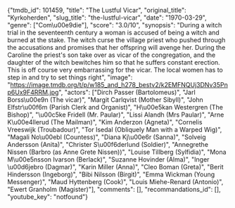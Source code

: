 {"tmdb_id": 101459, "title": "The Lustful Vicar", "original_title": "Kyrkoherden", "slug_title": "the-lustful-vicar", "date": "1970-03-29", "genre": ["Com\u00e9die"], "score": "3.0/10", "synopsis": "During a witch trial in the seventeenth century a woman is accused of being a witch and burned at the stake. The witch curse the village priest who pushed through the accusations and promises that her offspring will avenge her. During the Caroline the priest's son take over as vicar of the congregation, and the daughter of the witch bewitches him so that he suffers constant erection. This is off course very embarrassing for the vicar. The local women has to step in and try to set things right", "image": "https://image.tmdb.org/t/p/w185_and_h278_bestv2/k2EMFNQUj3DNv35Pnp6Ux9F4RRM.jpg", "actors": ["Dirch Passer (Bartolomeus)", "Jarl Borss\u00e9n (The vicar)", "Margit Carlqvist (Mother Sibyll)", "John Elfstr\u00f6m (Parish Clerk and Organist)", "H\u00e5kan Westergren (The Bishop)", "\u00c5ke Fridell (Mr. Paular)", "Lissi Alandh (Mrs Paular)", "Arne K\u00e4llerud (The Mailman)", "Kim Anderzon (Agneta)", "Cornelis Vreeswijk (Troubadour)", "Tor Isedal (Obliquely Man with a Warped Wig)", "Magali No\u00ebl (Countess)", "Diana Kj\u00e6r (Sanna)", "Solveig Andersson (Anita)", "Christer S\u00f6derlund (Soldier)", "Annegrethe Nissen (Barbro (as Anne Grete Nissen))", "Louise Tillberg (Sylfidia)", "Mona M\u00e5nsson Ivarson (Berlack)", "Suzanne Hovinder (Alma)", "Inger \u00d6jebro (Dagmar)", "Karin Miller (Anna)", "Cleo Boman (Greta)", "Berit Hindersson (Ingeborg)", "Bibi Nilsson (Birgit)", "Emma Wickman (Young Messenger)", "Maud Hyttenberg (Cook)", "Louis Miehe-Renard (Antonio)", "Ewert Granholm (Magister)"], "comments": [], "recommandations_id": [], "youtube_key": "notfound"}